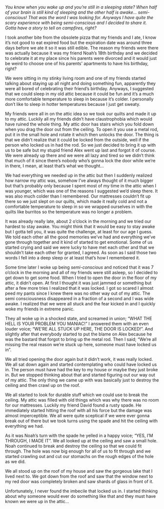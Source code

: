 *You know when you wake up and you’re still in a sleeping state? When half of your brain is still kind of sleeping and the other half is awake… semi-conscious! That was the word I was looking for. Anyways I have quite the scary experience with being semi-conscious and I decided to share it. Gotta have a story to tell on campfires, right?* 

I took another bite from the obsolete pizza that my friends and I ate, I know it’s not good to eat expired food but the expiration date was around three days before we ate it so it was still edible. The reason my friends were there was actually because it was my friend Noah’s 18th birthday and we decided to celebrate it at my place since his parents were divorced and it would just be weird to choose one of his parents' apartments to have his birthday, right? 

We were sitting in my stinky living room and one of my friends started talking about staying up all night and doing something fun, apparently they were all bored of celebrating their friend’s birthday. Anyways, I suggested that we could sleep in my old attic because it could be fun and it’s a much more comfortable temperature to sleep in because it’s colder. I personally don’t like to sleep in hotter temperatures because I just get sweaty. 

My friends were all in on the attic idea so we took our quilts and made it up to my attic. Luckily all my friends didn’t have claustrophobia which would have ruined the whole thing. My attic door has stairs which you fold down when you drag the door out from the ceiling. To open it you use a metal rod, put it in the small hole and rotate it which then unlocks the door. The thing is that we didn’t realize that it could be locked from the outside, well if the person who locked us in had the rod. So we just decided to bring it up with us to be safe but my stupid friend Alex went up last and forgot it of course. We were already up there and we were all lazy and tired so we didn’t think that much of it since there’s nobody who’s gonna lock the door while we’re in there, I mean, at least that’s what we thought…

We had everything we needed up in the attic but then I suddenly realized how narrow my attic was, somehow I’ve always thought of it much bigger but that’s probably only because I spent most of my time in the attic when I was younger, which was one of the reasons I suggested we’d sleep there. It was also much colder than I remembered. Our mattresses couldn’t fit up there so we just slept on our quilts, which made it really cold and not a comfortable temperature to sleep in so we wrapped ourselves in with the quilts like burritos so the temperature was no longer a problem. 

It was already really late, about 2 o’clock in the morning and we tried our hardest to stay awake. You might think that it would be easy to stay awake but I gotta tell you, it was quite the challenge, at least for our age I guess. We told each other all the good memories we’ve had and everything we’ve gone through together and it kind of started to get emotional. Some of us started crying and said we were lucky to have met each other and that we shouldn’t take each other for granted, I agreed. As soon as I said those two words I fell into a deep sleep or at least that’s how I remembered it.  

Some time later I woke up being *semi-conscious* and noticed that it was 7 o’clock in the morning and all of my friends were still asleep, so I decided to get down to get some food. When I tried to open the door in the floor of my attic, it didn’t open. At first I thought it was just jammed or something but after a few more tries I realized that it was locked. I got so scared I almost peed my pants since I knew there was no other way out of my attic. The semi consciousness disappeared in a fraction of a second and I was wide awake. I realized that we were all stuck and the fear kicked in and I quickly woke my friends in extreme panic.

They all woke up in a shocked state, and screamed in union; “WHAT THE HELL IS YOUR PROBLEM YOU MANIAC!” I answered them with an even louder voice; “WE’RE ALL STUCK UP HERE, THE DOOR IS LOCKED!”. And slightly after that everybody started to put the blame on Alex because he was the bastard that forgot to bring up the metal rod. Then I said; “We’re all missing the real reason we’re stuck up here, someone must have locked us in”. 

We all tried opening the door again but it didn’t work, it was really locked. We all sat down again and started contemplating who could have locked us in. The person must have had the key to my house or maybe they just broke in. But we stopped thinking about that and started figuring out our way out of my attic. The only thing we came up with was basically just to destroy the ceiling and then crawl up on the roof. 

We all started to look for durable stuff which we could use to break the ceiling. My attic was filled with old things which was why there was no room for our mattresses. Luckily my friend David found a rusty spade. He immediately started hitting the roof with all his force but the damage was almost imperceptible. We all were quite sceptical if we were ever gonna break out of there but we took turns using the spade and hit the ceiling with everything we had. 

As it was Noah’s turn with the spade he yelled in a happy voice; “YES, I’M THROUGH, I MADE IT”. We all looked up at the ceiling and saw a small hole. Noah continued to break and destroy the ceiling so that we could fit through. The hole was now big enough for all of us to fit through and we started crawling out and cut our stomachs on the rough edges of the hole as we did.

We all stood up on the roof of my house and saw the gorgeous lake that I lived next to. We got down from the roof and saw that the window next to my red door was completely broken and saw shards of glass in front of it. 

Unfortunately, I never found the imbecile that locked us in. I started thinking about why someone would ever do something like that and they must have known we were up in the attic…
